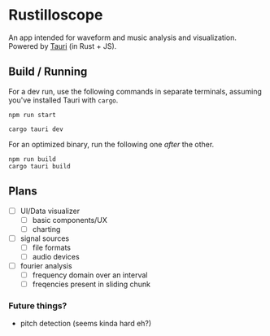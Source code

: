 # Rustilloscope

An app intended for waveform and music analysis and visualization. Powered by [Tauri](https://github.com/tauri-apps) (in Rust + JS).

## Build / Running

For a dev run, use the following commands in separate terminals, assuming you've installed Tauri with ```cargo```.

```
npm run start
```
```
cargo tauri dev
```

For an optimized binary, run the following one *after* the other.

```
npm run build
cargo tauri build
```

## Plans

- [ ] UI/Data visualizer
    - [ ] basic components/UX
    - [ ] charting
- [ ] signal sources
    - [ ] file formats
    - [ ] audio devices
- [ ] fourier analysis
    - [ ] frequency domain over an interval
    - [ ] freqencies present in sliding chunk

### Future things?

- pitch detection (seems kinda hard eh?)